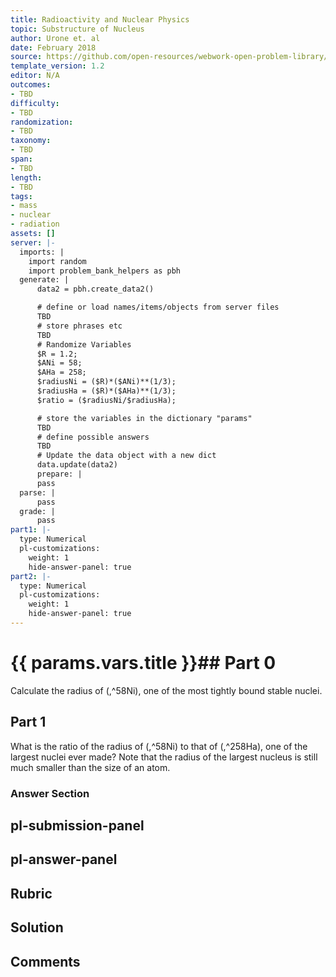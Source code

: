 ```yaml
---
title: Radioactivity and Nuclear Physics
topic: Substructure of Nucleus
author: Urone et. al
date: February 2018
source: https://github.com/open-resources/webwork-open-problem-library/tree/master/Contrib/BrockPhysics/College_Physics_Urone/31.Radioactivity_and_Nuclear_Physics/31-03.Substructure_of_Nucleus/NU_U17-31-03-005.pg
template_version: 1.2
editor: N/A
outcomes:
- TBD
difficulty:
- TBD
randomization:
- TBD
taxonomy:
- TBD
span:
- TBD
length:
- TBD
tags:
- mass
- nuclear
- radiation
assets: []
server: |-
  imports: |
    import random
    import problem_bank_helpers as pbh
  generate: |
      data2 = pbh.create_data2()

      # define or load names/items/objects from server files
      TBD
      # store phrases etc
      TBD
      # Randomize Variables
      $R = 1.2;
      $ANi = 58;
      $AHa = 258;
      $radiusNi = ($R)*($ANi)**(1/3);
      $radiusHa = ($R)*($AHa)**(1/3);
      $ratio = ($radiusNi/$radiusHa);

      # store the variables in the dictionary "params"
      TBD
      # define possible answers
      TBD
      # Update the data object with a new dict
      data.update(data2)
      prepare: |
      pass
  parse: |
      pass
  grade: |
      pass
part1: |-
  type: Numerical
  pl-customizations:
    weight: 1
    hide-answer-panel: true
part2: |-
  type: Numerical
  pl-customizations:
    weight: 1
    hide-answer-panel: true
---
```


# {{ params.vars.title }}## Part 0 
Calculate the radius of (,^58Ni), one of the most tightly bound stable nuclei. 
## Part 1 
What is the ratio of the radius of (,^58Ni) to that of (,^258Ha), one of the largest nuclei ever made? Note that the radius of the largest nucleus is still much smaller than the size of an atom. 


### Answer Section 


## pl-submission-panel 


## pl-answer-panel 


## Rubric 


## Solution 


## Comments 


